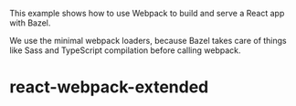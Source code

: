 This example shows how to use Webpack to build and serve a React app with Bazel.

We use the minimal webpack loaders, because Bazel takes care of things like Sass and TypeScript compilation before calling webpack.
# react-webpack-extended
